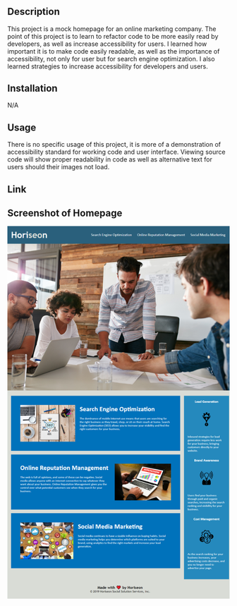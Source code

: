 # <Horiseon Accessible Homepage>

## Description

This project is a mock homepage for an online marketing company. The point of this project is to learn to refactor code to be more easily read by developers, as well as increase accessibility for users. I learned how important it is to make code easily readable, as well as the importance of accessibility, not only for user but for search engine optimization. I also learned strategies to increase accessibility for developers and users.

## Installation

N/A

## Usage

There is no specific usage of this project, it is more of a demonstration of accessibility standard for working code and user interface. Viewing source code will show proper readability in code as well as alternative text for users should their images not load.

## Link



## Screenshot of Homepage
![Image of Homepage](./develop/assets/images/horiseon-homepage.png?raw=true)
